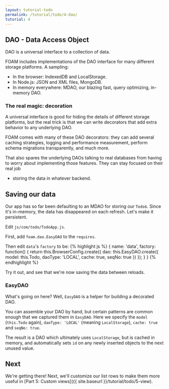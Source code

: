 ```yaml
---
layout: tutorial-todo
permalink: /tutorial/todo/4-dao/
tutorial: 4
---
```


## DAO - Data Access Object

DAO is a universal interface to a collection of data.

FOAM includes implementations of the DAO interface for many different storage
platforms. A sampling:

- In the browser: IndexedDB and LocalStorage.
- In Node.js: JSON and XML files, MongoDB.
- In memory everywhere: MDAO, our blazing fast, query optimizing, in-memory DAO.

### The real magic: decoration

A universal interface is good for hiding the details of different storage
platforms, but the real trick is that we can write decorators that add extra
behavior to any underlying DAO.

FOAM comes with many of these DAO decorators: they can add several caching
strategies, logging and performance measurement, perform schema migrations
transparently, and much more.

That also spares the underlying DAOs talking to real databases from having to
worry about implementing those features. They can stay focused on their real job
- storing the data in whatever backend.



## Saving our data

Our app has so far been defaulting to an MDAO for storing our `Todo`s. Since
it's in-memory, the data has disappeared on each refresh. Let's make it
persistent.

Edit `js/com/todo/TodoApp.js`.

First, add `foam.dao.EasyDAO` to the `requires`.

Then edit `data`'s `factory` to be:
{% highlight js %}
{
  name: 'data',
  factory: function() {
    return this.BrowserConfig.create({
      dao: this.EasyDAO.create({
        model: this.Todo,
        daoType: 'LOCAL',
        cache: true,
        seqNo: true
      })
    });
  }
}
{% endhighlight %}

Try it out, and see that we're now saving the data between reloads.

### EasyDAO

What's going on here? Well, `EasyDAO` is a helper for building a decorated DAO.

You can assemble your DAO by hand, but certain patterns are common
enough that we captured them in `EasyDAO`. Here we specify the `model` (`this.Todo`
again), `daoType: 'LOCAL'` (meaning `LocalStorage`), `cache: true` and `seqNo: true`.

The result is a DAO which ultimately uses `LocalStorage`, but is cached in
memory, and automatically sets `id` on any newly inserted objects to the next
unused value.


## Next

We're getting there! Next, we'll customize our list rows to make them more
useful in [Part 5: Custom views]({{ site.baseurl }}/tutorial/todo/5-view).
